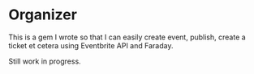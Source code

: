 # Organizer

This is a gem I wrote so that I can easily create event, publish, create a ticket et cetera using Eventbrite API and Faraday.

Still work in progress.
